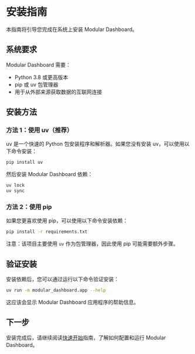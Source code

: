 # 安装指南

本指南将引导您完成在系统上安装 Modular Dashboard。

## 系统要求

Modular Dashboard 需要：

- Python 3.8 或更高版本
- pip 或 uv 包管理器
- 用于从外部来源获取数据的互联网连接

## 安装方法

### 方法 1：使用 uv（推荐）

uv 是一个快速的 Python 包安装程序和解析器。如果您没有安装 uv，可以使用以下命令安装：

```bash
pip install uv
```

然后安装 Modular Dashboard 依赖：

```bash
uv lock
uv sync
```

### 方法 2：使用 pip

如果您更喜欢使用 pip，可以使用以下命令安装依赖：

```bash
pip install -r requirements.txt
```

注意：该项目主要使用 `uv` 作为包管理器，因此使用 pip 可能需要额外步骤。

## 验证安装

安装依赖后，您可以通过运行以下命令验证安装：

```bash
uv run -m modular_dashboard.app --help
```

这应该会显示 Modular Dashboard 应用程序的帮助信息。

## 下一步

安装完成后，请继续阅读[快速开始](./getting-started.md)指南，了解如何配置和运行 Modular Dashboard。
